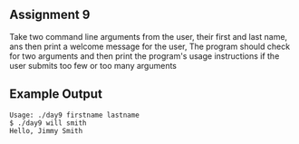 ## Assignment 9
Take two command line arguments from the user, their first and last name, ans then print a welcome message for the user,
The program should check for two arguments and then print the program's usage instructions if the user submits too few or too many arguments

## Example Output
```$ ./day9
Usage: ./day9 firstname lastname
$ ./day9 will smith
Hello, Jimmy Smith
```
